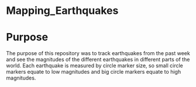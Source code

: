 # Mapping_Earthquakes
# Purpose
The purpose of this repository was to track earthquakes from the past week and see the magnitudes of the different earthquakes in different parts of the world. Each earthquake is measured by circle marker size, so small circle markers equate to low magnitudes and big circle markers equate to high magnitudes.
